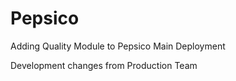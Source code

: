 # Pepsico

Adding Quality Module to Pepsico Main Deployment


Development changes from Production Team
